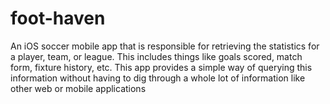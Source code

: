 # foot-haven
An iOS soccer mobile app that is responsible for retrieving the statistics for a player, team, or league. This includes things like goals scored, match form, fixture history, etc. This app provides a simple way of querying this information without having to dig through a whole lot of information like other web or mobile applications
